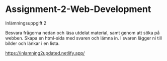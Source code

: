 # Assignment-2-Web-Development
Inlämningsuppgift 2 

Besvara frågorna nedan och läsa utdelat material, samt genom att söka på webben.
Skapa en html-sida med svaren och lämna in. I svaren lägger ni till bilder och länkar i en
lista.

https://inlamning2updated.netlify.app/
